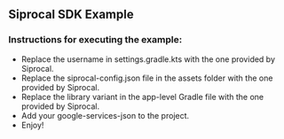 ## Siprocal SDK Example

### Instructions for executing the example:
* Replace the username in settings.gradle.kts with the one provided by Siprocal.
* Replace the siprocal-config.json file in the assets folder with the one provided by Siprocal.
* Replace the library variant in the app-level Gradle file with the one provided by Siprocal.
* Add your google-services-json to the project.
* Enjoy!
